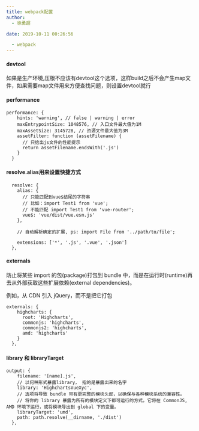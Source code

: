 ```yaml
---
title: webpack配置
author:
  - 徐勇超

date: 2019-10-11 00:26:56

  - webpack
---
```


#### devtool
如果是生产环境,压根不应该有devtool这个选项，这样build之后不会产生map文件，如果需要map文件用来方便查找问题，则设置devtool就行


#### performance

```
performance: {
    hints: 'warning', // false | warning | error
    maxEntrypointSize: 1048576, // 入口文件最大值为1M
    maxAssetSize: 3145728, // 资源文件最大值为3M
    assetFilter: function (assetFilename) {
      // 只给出js文件的性能提示
      return assetFilename.endsWith('.js')
    }
  }
```


#### resolve.alias用来设置快捷方式
```
  resolve: {
    alias: {
      // 只能匹配到vue$结尾的字符串
      // 比如：import Test1 from 'vue';
      // 不能匹配 import Test1 from 'vue-router';
      vue$: 'vue/dist/vue.esm.js'
    },
    
    // 自动解析确定的扩展, ps: import File from '../path/to/file';

    extensions: ['*', '.js', '.vue', '.json']
  },
```

#### externals
防止将某些 import 的包(package)打包到 bundle 中，而是在运行时(runtime)再去从外部获取这些扩展依赖(external dependencies)。

例如，从 CDN 引入 jQuery，而不是把它打包
```
externals: {
    highcharts: {
      root: 'Highcharts',
      commonjs: 'highcharts',
      commonjs2: 'highcharts',
      amd: 'highcharts'
    }
  },
```

#### library 和 libraryTarget
```
output: {
    filename: '[name].js',
    // 以何种形式暴露library， 指的是暴露出来的名字
    library: 'HighchartsVueXyc',
    // 选项将导致 bundle 带有更完整的模块头部，以确保与各种模块系统的兼容性。
    // 将你的 library 暴露为所有的模块定义下都可运行的方式。它将在 CommonJS, AMD 环境下运行，或将模块导出到 global 下的变量。
    libraryTarget: 'umd',
    path: path.resolve(__dirname, './dist')
  },
```